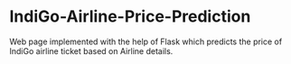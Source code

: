 # IndiGo-Airline-Price-Prediction
Web page implemented with the help of Flask which  predicts the price of IndiGo airline ticket based on Airline details.
